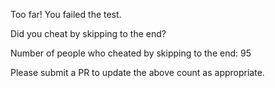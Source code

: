Too far! You failed the test.

Did you cheat by skipping to the end? 

Number of people who cheated by skipping to the end: 95

Please submit a PR to update the above count as appropriate.
